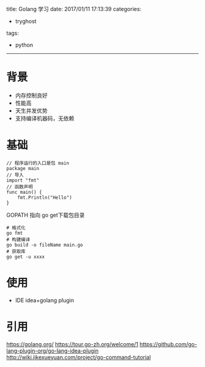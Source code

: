 title: Golang 学习
date: 2017/01/11 17:13:39
categories:
 - tryghost

tags:
 - python 



---

# 背景
* 内存控制良好
* 性能高
* 天生并发优势
* 支持编译机器码，无依赖

# 基础
```language-go
// 程序运行的入口是包 main 
package main
// 导入
import "fmt"
// 函数声明
func main() {
	fmt.Println("Hello")
}
```
GOPATH 指向 go get下载包目录

```language-bash
# 格式化
go fmt
# 构建编译
go build -o fileName main.go
# 获取库
go get -u xxxx
```

# 使用
* IDE idea+golang plugin



# 引用
https://golang.org/
https://tour.go-zh.org/welcome/1
https://github.com/go-lang-plugin-org/go-lang-idea-plugin
http://wiki.jikexueyuan.com/project/go-command-tutorial




